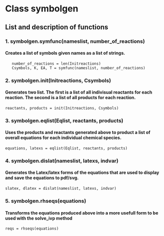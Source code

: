 
# Class symbolgen
## List and description of functions

### 1. symbolgen.symfunc(nameslist, number_of_reactions)
  #### Creates a list of symbols given names as a list of strings.
  ```nameslist = ['EDC','EC','HCl','Coke', 'CP','Di','C4H6Cl2','C6H6','C2H2','C11','C112','R1','R2','R3','R4','R5','R6','VCM']
     number_of_reactions = len(Initreactions)
     Csymbols, K, EA, T = symfunc(nameslist, number_of_reactions)
  ```
### 2. symbolgen.init(Initreactions, Csymbols)
  #### Generates two list. The first is a list of all indivisual reactants for each reaction. The second is a list of all products for each reaction. 
  ```
  reactants, products = init(Initreactions, Csymbols)
  ``` 

### 3. symbolgen.eqlist(Eqlist, reactants, products)
 #### Uses the products and reactants generated above to product a list of overall equations for each individual chemical species. 
 ```
 equations, latexs = eqlist(Eqlist, reactants, products)
 ``` 
### 4. symbolgen.dislat(nameslist, latexs, indvar)
#### Generates the Latex/latex forms of the equations that are used to display and save the equations to pdf/svg. 
```
slatex, dlatex = dislat(nameslist, latexs, indvar)
``` 

### 5. symbolgen.rhseqs(equations)
#### Transforms the equations produced above into a more usefull form to be used with the solve_ivp method
```
reqs = rhseqs(equations)
``` 


